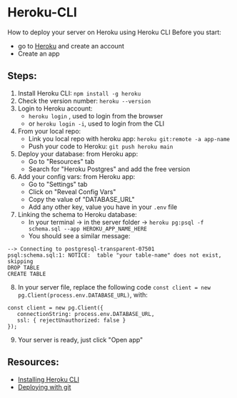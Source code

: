 # Heroku-CLI
How to deploy your server on Heroku using Heroku CLI
Before you start:
* go to [Heroku](https://id.heroku.com/login) and create an account
* Create an app
 
## Steps:
1. Install Heroku CLI: `npm install -g heroku`
2. Check the version number: `heroku --version`
3. Login to Heroku account:
   -  `heroku login` , used to login from the browser
   -  or `heroku login -i`, used to login from the CLI
4. From your local repo:
    - Link you local repo with heroku app:  `heroku git:remote -a app-name`
    - Push your code to Heroku: `git push heroku main`
5. Deploy your database: from Heroku app:
    - Go to "Resources" tab
    - Search for "Heroku Postgres" and add the free version
6. Add your config vars: from Heroku app:
    - Go to "Settings" tab
    - Click on "Reveal Config Vars"
    - Copy the value of "DATABASE_URL"
    - Add any other key, value you have in your `.env` file
7. Linking the schema to Heroku database:
    - In your terminal -> in the server folder -> `heroku pg:psql -f schema.sql --app HEROKU_APP_NAME_HERE`
    - You should see a similar message:
 ```
 --> Connecting to postgresql-transparent-07501
psql:schema.sql:1: NOTICE:  table "your table-name" does not exist, skipping
DROP TABLE
CREATE TABLE
 ```
 8. In your server file, replace the following code `const client = new pg.Client(process.env.DATABASE_URL)`, with:
 ```
 const client = new pg.Client({
    connectionString: process.env.DATABASE_URL,
    ssl: { rejectUnauthorized: false }
});
 ```

 9. Your server is ready, just click "Open app" 


## Resources:
* [Installing Heroku CLI](https://devcenter.heroku.com/articles/heroku-cli#install-the-heroku-cli)
* [Deploying with git](https://devcenter.heroku.com/articles/git#prerequisites-install-git-and-the-heroku-cli)